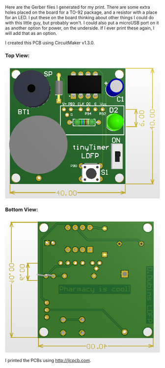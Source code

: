 Here are the Gerber files I generated for my print. There are some extra holes placed on the board for a TO-92 package, and a resistor with a place for an LED. I put these on the board thinking about other things I could do with this little guy, but probably won't. I could also put a microUSB port on it as another option for power, on the underside. If I ever print these again, I will add that as an option.

I created this PCB using CircuitMaker v1.3.0. 

### Top View:
<img src="https://github.com/dndubins/ATtiny85/blob/main/LabToy85/pics/PCB_top.png">

### Bottom View:
<img src="https://github.com/dndubins/ATtiny85/blob/main/LabToy85/pics/PCB_bot.png">

I printed the PCBs using http://jlcpcb.com.
